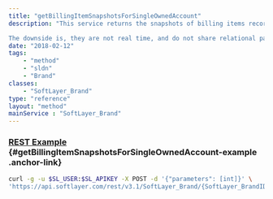 ```yaml
---
title: "getBillingItemSnapshotsForSingleOwnedAccount"
description: "This service returns the snapshots of billing items recorded periodically given an account ID. The provided account ID must be owned by the brand that calls this service. In this context, it can be interpreted that the billing items snapshots belong to both the account and that accounts brand. Retrieving billing item snapshots is more performant than retrieving billing items directly and performs less relational joins improving retrieval efficiency. 

The downside is, they are not real time, and do not share relational parity with the original billing item. "
date: "2018-02-12"
tags:
    - "method"
    - "sldn"
    - "Brand"
classes:
    - "SoftLayer_Brand"
type: "reference"
layout: "method"
mainService : "SoftLayer_Brand"
---
```


### [REST Example](#getBillingItemSnapshotsForSingleOwnedAccount-example) <a href="/article/rest/"><i class="fas fa-question"></i></a> {#getBillingItemSnapshotsForSingleOwnedAccount-example .anchor-link} 
```bash
curl -g -u $SL_USER:$SL_APIKEY -X POST -d '{"parameters": [int]}' \
'https://api.softlayer.com/rest/v3.1/SoftLayer_Brand/{SoftLayer_BrandID}/getBillingItemSnapshotsForSingleOwnedAccount'
```
